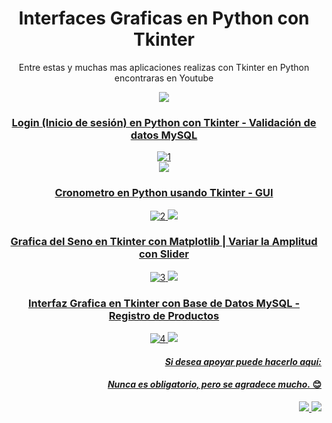 <div align="center">
  
# Interfaces Graficas en Python con Tkinter  
Entre estas y muchas mas aplicaciones realizas con Tkinter en Python  encontraras en Youtube
  
<a href="https://www.youtube.com/c/MagnoEfren" target="_blank">
<img src="https://img.shields.io/badge/YouTube-FF0000?style=for-the-badge&logo=youtube&logoColor=white" target="_blank"> 

  
### Login (Inicio de sesión) en Python con Tkinter - Validación de datos MySQL
![1](https://github.com/MagnoEfren/gui_python_tkinter/blob/main/Login/login-tkinter.png)  
<a href="https://youtu.be/mTA8dOE6W3U" target="_blank">
<img src="https://img.shields.io/badge/YouTube-F10CDD?style=for-the-badge&logo=youtube&logoColor=black" target="_blank"> 
  
### Cronometro en Python usando Tkinter - GUI
![2](https://github.com/MagnoEfren/gui_python_tkinter/blob/main/Cronometro/cronometro-en-python.png) 
<a href="https://youtu.be/26D17QgpIBE" target="_blank">
<img src="https://img.shields.io/badge/YouTube-2200FF?style=for-the-badge&logo=youtube&logoColor=black" target="_blank"> 

  
### Grafica del Seno en Tkinter con Matplotlib | Variar la Amplitud con Slider
![3](https://github.com/MagnoEfren/gui_python_tkinter/blob/main/Tkinter%20y%20Matplotlib%20Grafica%20Seno%20-%20Slider/matplotlib-tkinter.png)
<a href="https://youtu.be/V1oRaw5M2b0" target="_blank">
<img src="https://img.shields.io/badge/YouTube-F7A409?style=for-the-badge&logo=youtube&logoColor=black" target="_blank"> 

  
### Interfaz Grafica en Tkinter con Base de Datos MySQL - Registro de Productos
![4](https://github.com/MagnoEfren/gui_python_tkinter/blob/main/Base%20de%20datos%20MySQL/tkinter-mysql.png)
<a href="https://youtu.be/UAkGXXoGugs" target="_blank">
<img src="https://img.shields.io/badge/YouTube-F7F9F9?style=for-the-badge&logo=youtube&logoColor=black" target="_blank"> 

</div>
  

<div align="right">
  
#### ___Si desea apoyar puede hacerlo aquí:___
#### ___Nunca es obligatorio, pero se agradece mucho.___ 😊
<a href="https://www.paypal.com/paypalme/magnoefren" target="_blank">
<img src="https://img.shields.io/badge/Paypal-151515?style=for-the-badge&logo=paypal&logoColor=black" target="_blank">
 
<a href="https://www.youtube.com/channel/UCBwN7Z5LWQAJ_6ueSEzDtGQ/join" target="_blank">
<img src="https://img.shields.io/badge/UNIRSE-0011aa?style=for-the-badge&logo=UNIRSE&logoColor=black" target="_blank">
  
</div>
